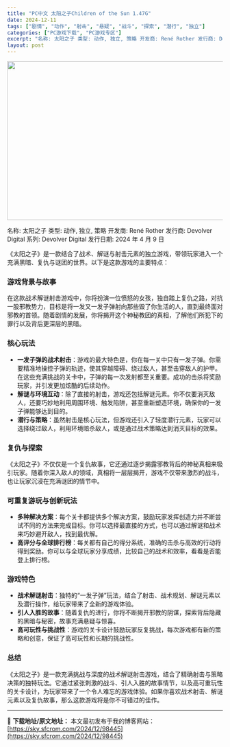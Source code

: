 ```yaml
---
title: "PC中文 太阳之子Children of the Sun 1.47G"
date: 2024-12-11
tags: ["剧情", "动作", "射击", "悬疑", "战斗", "探索", "潜行", "独立"]
categories: ["PC游戏下载", "PC游戏专区"]
excerpt: "名称: 太阳之子 类型: 动作, 独立, 策略 开发商: René Rother 发行商: Devolver Digital 系列: Devolver Digital 发行日期: 2024 年 4 月 9 日 《太阳之子》是一款结合了战术、解谜与射击元素的独立游戏，带领玩家进入一个充满黑暗、复仇与谜&hellip;"
layout: post
---
```


<img class="aligncenter size-full wp-image-98446" src="https://sky.sfcrom.com/wp-content/uploads/2024/12/2024121101514824.webp" alt="" width="660" height="370" />

名称: 太阳之子
类型: 动作, 独立, 策略
开发商: René Rother
发行商: Devolver Digital
系列: Devolver Digital
发行日期: 2024 年 4 月 9 日

《太阳之子》是一款结合了战术、解谜与射击元素的独立游戏，带领玩家进入一个充满黑暗、复仇与谜团的世界。以下是这款游戏的主要特点：
<h3>游戏背景与故事</h3>
在这款战术解谜射击游戏中，你将扮演一位愤怒的女孩，独自踏上复仇之路，对抗一股邪教势力，目标是将一发又一发子弹射向那些毁了你生活的人，直到最终面对邪教的首领。随着剧情的发展，你将揭开这个神秘教团的真相，了解他们所犯下的罪行以及背后更深层的黑暗。
<h3>核心玩法</h3>
<ul>
 	<li><strong>一发子弹的战术射击</strong>：游戏的最大特色是，你在每一关中只有一发子弹。你需要精准地操控子弹的轨迹，使其穿越障碍、绕过敌人，甚至击穿敌人的护甲。在这些充满挑战的关卡中，子弹的每一次发射都至关重要。成功的击杀将奖励玩家，并引发更加炫酷的后续动作。</li>
 	<li><strong>解谜与环境互动</strong>：除了直接的射击，游戏还包括解谜元素。你不仅要消灭敌人，还要巧妙地利用周围环境、触发陷阱，甚至重新塑造环境，确保你的一发子弹能够达到目的。</li>
 	<li><strong>潜行与策略</strong>：虽然射击是核心玩法，但游戏还引入了轻度潜行元素，玩家可以选择绕过敌人，利用环境暗杀敌人，或是通过战术策略达到消灭目标的效果。</li>
</ul>
<h3>复仇与探索</h3>
《太阳之子》不仅仅是一个复仇故事，它还通过逐步揭露邪教背后的神秘真相来吸引玩家。随着你深入敌人的领域，真相将一层层揭开，游戏不仅带来激烈的战斗，也让玩家沉浸在充满谜团的情节中。
<h3>可重复游玩与创新玩法</h3>
<ul>
 	<li><strong>多种解决方案</strong>：每个关卡都提供多个解决方案，鼓励玩家发挥创造力并不断尝试不同的方法来完成目标。你可以选择最直接的方式，也可以通过解谜和战术来巧妙避开敌人，找到最优解。</li>
 	<li><strong>高评分与全球排行榜</strong>：每关都有自己的得分系统，准确的击杀与高效的行动将得到奖励。你可以与全球玩家分享成绩，比较自己的战术和效率，看看是否能登上排行榜。</li>
</ul>
<h3>游戏特色</h3>
<ul>
 	<li><strong>战术解谜射击</strong>：独特的“一发子弹”玩法，结合了射击、战术规划、解谜元素以及潜行操作，给玩家带来了全新的游戏体验。</li>
 	<li><strong>引人入胜的故事</strong>：随着复仇的进行，你将不断揭开邪教的阴谋，探索背后隐藏的黑暗与秘密，故事充满悬疑与惊喜。</li>
 	<li><strong>高可玩性与挑战性</strong>：游戏的关卡设计鼓励玩家反复挑战，每次游戏都有新的策略和创意，保证了高可玩性和长期的挑战性。</li>
</ul>
<h3>总结</h3>
《太阳之子》是一款充满挑战与深度的战术解谜射击游戏，结合了精确射击与策略决策的独特玩法。它通过紧张刺激的战斗、引人入胜的故事情节，以及高可重玩性的关卡设计，为玩家带来了一个令人难忘的游戏体验。如果你喜欢战术射击、解谜元素以及复仇故事，那么这款游戏将是你不可错过的佳作。

---
📖 **下载地址/原文地址：** 本文最初发布于我的博客网站：[https://sky.sfcrom.com/2024/12/98445](https://sky.sfcrom.com/2024/12/98445)
